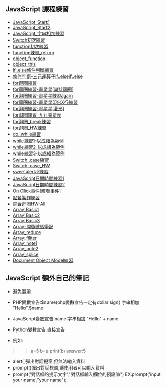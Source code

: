## JavaScript 課程練習
<ul>
    <li><a href="./star_class_console/js_s2022051206.html">JavaScript_Start1</a></li>
    <li><a href="./star_class_console/jsme_0518__star.html">JavaScript_Start2</a></li>
    <li><a href="./star_class_console/js_s20220512008.html">JavaScript_字串相加練習</a></li>
    <li><a href="./star_class_console/js_save0518_switch.html">Switch初次練習</a></li>
    <li><a href="./star_class_console/js_function.html">function初次練習</a></li>
    <li><a href="./function/js_function01_0606.html">function練習_return</a></li>
    <li><a href="./function/js_object_function_0615.html">object_function</a></li>
    <li><a href="./object_this/js_061601.html">object_this</a></li>
    <li><a href="./if_elseif_else/js_0526practice04.html">if..else條件判斷練習</a></li>
    <li><a href="./if_elseif_else/js_0526practice04.html">條件判斷-三元運算子if..elseif..else</a></li>
    <li><a href="./for/js_0601_for_i_up.html">for迴圈練習</a></li>
    <li><a href="./for/js_0601_for_i_up02.html">for迴圈練習-畫星星[巢狀迴圈]</a></li>
    <li><a href="./for/js_0601practice05_for_loop.html">for迴圈練習-畫星星練習again</a></li>
    <li><a href="./for/js_0601practice04_for.html">for迴圈練習-畫星星印出X行練習</a></li>
    <li><a href="./star/js_0601_for_practice01.html">for迴圈練習-畫星星[菱形]</a></li>
    <li><a href="./star/js_0602_practice_99.html">for迴圈練習-九九乘法表</a></li>
    <li><a href="./star/js_0602_practice_break.html">for迴圈_break練習</a></li>
    <li><a href="./star/js_0602_practice_hw.html">for迴圈_HW練習</a></li>
    <li><a href="./dowhile/js_0608_practice07_dowhile.html">do..while練習</a></li>
    <li><a href="./while/js_0608_practice01_while.html">while練習1-以成績為範例</a></li>
    <li><a href="./while/js_0608_practice02-03_while.html">while練習2-以成績為範例</a></li>
    <li><a href="./while/js_0608_practice04_while.html">while練習3-以成績為範例</a></li>
    <li><a href="./for/js_0601practice01.html">Switch..case練習</a></li>
    <li><a href="./for/js_0601practice02.html">Switch..case_HW</a></li>
    <li><a href="./sweetalert/js_sweetalert.html">sweetalert小練習</a></li>
    <li><a href="./date/js_0526practice.html">JavaScript日期時間練習1</a></li>
    <li><a href="./date/js_practice02.html">JavaScript日期時間練習2</a></li>
    <li><a href="./onclick/js0519.html">On Click事件[觸發事件]</a></li>
    <li><a href="./onclick/js0519-4.html">點餐製作練習</a></li>
    <li><a href="./array/js_0609_practice01_hw.html">綜合迴圈HW-All</a></li>
    <li><a href="./array/js_0608_practice01_array.html">Array Basic1</a></li>
    <li><a href="./array/js0609_array_introduce.html">Array Basic2</a></li>
    <li><a href="./array/js0609_array02.html">Array Basic3</a></li>
    <li><a href="./array/js_0608_practice05_arra_random01_.html">Array-開獎號碼筆記</a></li>
    <li><a href="./array/js_0609_reduce_practice.html">Array_reduce</a></li>
    <li><a href="./array/js0609_array03_filiter.html">Array_filiter</a></li>
    <li><a href="./array/js0609_index_array.html">Array_note1</a></li>
    <li><a href="./array/array_practice0615/array_note.html">Array_note2</a></li>
    <li><a href="js0609_push_pop_array.html">Array_splice</a></li>
    <li><a href="js_061602_DOM.html">Document Object Model練習</a></li>

</ul>

## JavaScript 額外自己的筆記
* 避免混淆

* PHP變數宣告:$name(php變數宣告一定有dollar sign)
    字串相加 "Hello".$name
* JavaScript變數宣告:name
    字串相加 "Hello" + name
* Python變數宣告:直接宣告
* 例如:
>>a=5
>>b=a
>>print(b)
>>answer:5
* alert()彈出對話視窗,但無法輸入資料
* prompt()彈出對話視窗,讓使用者可以輸入資料 
* prompt('對話框的提示文字',"對話框輸入欄位的預設值")
    EX:prompt('input your name',"your name");
